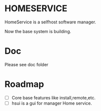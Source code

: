 # HOMESERVICE

HomeService is a selfhost software manager.

Now the base system is building.

# Doc
Please see doc folder

# Roadmap
- [ ] Core base features like install,remote,etc.
- [ ] hsui is a gui for manager Home service.